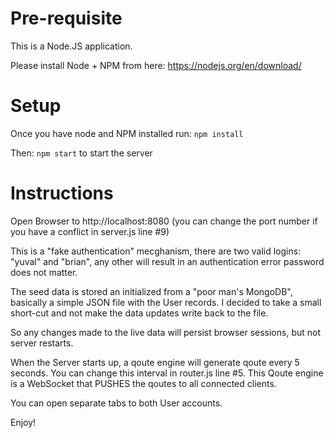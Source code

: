 # Pre-requisite
This is a Node.JS application.

Please install Node + NPM from here:
https://nodejs.org/en/download/

# Setup
Once you have node and NPM installed run:
`npm install`

Then:
`npm start`  to start the server

# Instructions
Open Browser to http://localhost:8080 (you can change the port number if you have a conflict in server.js line #9)

This is a "fake authentication" mecghanism, there are two valid logins: "yuval" and "brian", any other will result in an authentication error
password does not matter.

The seed data is stored an initialized from a "poor man's MongoDB", basically a simple JSON file with the User records. 
I decided to take a small short-cut and not make the data updates write back to the file.

So any changes made to the live data will persist browser sessions, but not server restarts.

When the Server starts up, a qoute engine will generate qoute every 5 seconds. You can change this interval in router.js line #5.
This Qoute engine is a WebSocket that PUSHES the qoutes to all connected clients.

You can open separate tabs to both User accounts.

Enjoy!

